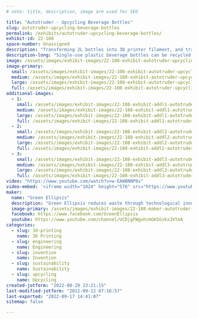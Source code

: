```yaml
---
# note: title, description, image are used for SEO

title: "Autotruder - Upcycling Beverage Bottles"
slug: autotruder-upcycling-beverage-bottles
permalink: /exhibits/autotruder-upcycling-beverage-bottles/
exhibit-id: 22-108
space-number: Unassigned
description: "Transforming 2L bottles into 3D printer filament, and transforming that into almost anything"
description-long: "Single-use plastic beverage bottles can be recycled by cutting them into long strips which can be used a number of ways. Pulling the strips through a heated die to make them into 3D printer filament not only recycles the bottle, but up-cycles it. We will exhibit the current state of the art, which is mostly a manual process whose resulting filament isn’t economically competitive. We envision an automated pultrusion process that accepts unwashed 2-liter bottles and produces quality filament with zero waste products. This is a multi-stage process, including bottle washing, bottle preparation, bottle cutting, strip pultrusion, filament winding, filament splicing, filament packaging and byproduct processing, Every stage is a candidate for automation. "
image: /assets/images/exhibit-images/22-108-exhibit-autotruder-upcycling-beverage-bottles-257656102-4016050361829667-2278958245555388945-n-large.jpg
image-primary: 
  small: /assets/images/exhibit-images/22-108-exhibit-autotruder-upcycling-beverage-bottles-257656102-4016050361829667-2278958245555388945-n-small.jpg
  medium: /assets/images/exhibit-images/22-108-exhibit-autotruder-upcycling-beverage-bottles-257656102-4016050361829667-2278958245555388945-n-medium.jpg
  large: /assets/images/exhibit-images/22-108-exhibit-autotruder-upcycling-beverage-bottles-257656102-4016050361829667-2278958245555388945-n-large.jpg
  full: /assets/images/exhibit-images/22-108-exhibit-autotruder-upcycling-beverage-bottles-257656102-4016050361829667-2278958245555388945-n-full.jpg
additional-images: 
  - 1:
    small: /assets/images/exhibit-images/22-108-exhibit-addl1-autotruder-upcycling-beverage-bottles-256463078-4004249176343119-8741171975483102531-n-small.jpg
    medium: /assets/images/exhibit-images/22-108-exhibit-addl1-autotruder-upcycling-beverage-bottles-256463078-4004249176343119-8741171975483102531-n-medium.jpg
    large: /assets/images/exhibit-images/22-108-exhibit-addl1-autotruder-upcycling-beverage-bottles-256463078-4004249176343119-8741171975483102531-n-large.jpg
    full: /assets/images/exhibit-images/22-108-exhibit-addl1-autotruder-upcycling-beverage-bottles-256463078-4004249176343119-8741171975483102531-n-full.jpg
  - 2:
    small: /assets/images/exhibit-images/22-108-exhibit-addl2-autotruder-upcycling-beverage-bottles-257979226-4016056655162371-3413943986697300597-n-small.jpg
    medium: /assets/images/exhibit-images/22-108-exhibit-addl2-autotruder-upcycling-beverage-bottles-257979226-4016056655162371-3413943986697300597-n-medium.jpg
    large: /assets/images/exhibit-images/22-108-exhibit-addl2-autotruder-upcycling-beverage-bottles-257979226-4016056655162371-3413943986697300597-n-large.jpg
    full: /assets/images/exhibit-images/22-108-exhibit-addl2-autotruder-upcycling-beverage-bottles-257979226-4016056655162371-3413943986697300597-n-full.jpg
  - 3:
    small: /assets/images/exhibit-images/22-108-exhibit-addl3-autotruder-upcycling-beverage-bottles-259661801-4056624034438966-8799644117388571963-n-small.jpg
    medium: /assets/images/exhibit-images/22-108-exhibit-addl3-autotruder-upcycling-beverage-bottles-259661801-4056624034438966-8799644117388571963-n-medium.jpg
    large: /assets/images/exhibit-images/22-108-exhibit-addl3-autotruder-upcycling-beverage-bottles-259661801-4056624034438966-8799644117388571963-n-large.jpg
    full: /assets/images/exhibit-images/22-108-exhibit-addl3-autotruder-upcycling-beverage-bottles-259661801-4056624034438966-8799644117388571963-n-full.jpg
video: "https://www.youtube.com/watch?v=w-EAWBNNP8s"
video-embed: '<iframe width="1024" height="576" src="https://www.youtube.com/embed/w-EAWBNNP8s?feature=oembed" frameborder="0" allow="accelerometer; autoplay; clipboard-write; encrypted-media; gyroscope; picture-in-picture" allowfullscreen title="Tension rod-less Recreator3D with runout detection"></iframe>'
maker: 
  name: "Green Ellipsis"
  description: "Green Ellipsis reduces waste through technological innovation."
  image-primary: /assets/images/exhibit-images/22-108-maker-autotruder-upcycling-beverage-bottles-greenellipsisforward640trans-medium.png
  facebook: https://www.facebook.com/GreenEllipsis
  youtube: https://www.youtube.com/channel/UCDjgFWgxhcmGK5GvkxJVteA
categories: 
  - slug: 3d-printing
    name: 3D Printing
  - slug: engineering
    name: Engineering
  - slug: invention
    name: Invention
  - slug: sustainability
    name: Sustainability
  - slug: upcycling
    name: Upcycling
created-jotform: "2022-08-29 23:21:15"
last-modified-jotform: "2022-09-12 07:16:57"
last-exported: "2022-09-17 14:41:07"
sitemap: false

---
```

